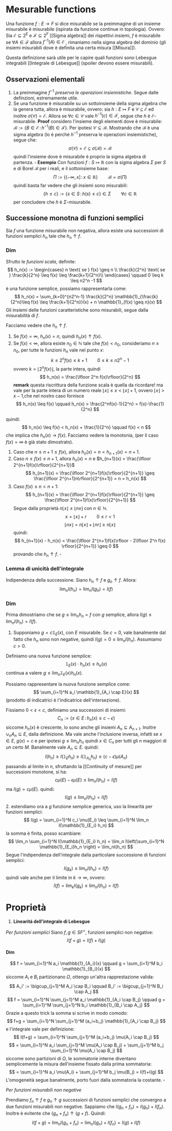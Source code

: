 # Mesurable functions
Una funzione $f : E \to F$ si dice misurabile se la preimmagine di un insieme misurabile è misurabile (ispirata da funzione continue in topologia). 
Ovvero: Sia $\mathcal{E} \subseteq 2^E$  e $\mathcal{F} \subseteq 2^F$  [[Sigma algebra]] dei rispettivi insiemi, $f$ è misurabile se $\forall A \in \mathcal{F}$  allora $f^{-1}(A) \in \mathcal{E}$ , rimaniamo nella sigma algebra del dominio (gli insiemi misurabili dove è definita una certa misura [[Misura]]). 

Questa definizione sarà utile per le capire quali funzioni sono Lebesgue integrabili [[Integrale di Lebesgue]] (spoiler devono essere misurabili).

## Osservazioni elementali
1. La preimmagine $f^{-1}$ _preserva le operazioni insiemistiche_. Segue dalle definzioni, estremamente utile.
2. Se una funzione è misurabile su un sottoinsieme della sigma algebra che la genera tutta, allora è misurabile, ovvero: sia $h : E \mapsto F$ e $\mathcal{C} \subseteq \mathcal{E}$ ed inoltre $\sigma(\mathcal{C}) = \mathcal{E}$. Allora se $\forall c \in \mathcal{C}$ vale $h^{-1}(c) \in \mathcal{F}$, segue che $h$ è $\mathcal{E}$-misurabile.
**Proof** considero l'insieme degli elementi dove è misurabile: $\mathcal{B} := \{ B \in \mathcal{E} \, : \, h^{-1}(B) \in \mathcal{F}\}$. Per ipotesi $\mathcal{C} \subseteq \mathcal{B}$. Mostrando che $\mathcal{B}$  è una sigma algebra (lo è perchè $h^{-1}$ preserva le operazioni insiemistiche), segue che:
$$
\sigma(\mathcal{C}) = \mathcal{E} \subseteq \sigma(\mathcal B) = \mathcal B
$$
quindi l'insieme dove è misurabile è proprio la sigma algebra di partenza. $\square$
**Esempio** Con funzioni $f : S \mapsto \mathbb R$ con la sigma algebra $\Sigma$ per $S$ e di Borel $\mathcal B$  per i reali, e il sottoinsieme base:
$$
\Pi := \{(-\infty,x] \, : \, x \in \mathbb{R}\} \qquad \mathcal B = \sigma(\Pi)
$$
quindi basta far vedere che gli insiemi sono misurabili:
$$
\{h \leq c\} :=\{ s \in S \, : \, h(s) \leq c\} \in \Sigma \qquad \forall c \in \mathbb R
$$
per concludere che $h$ è $\Sigma$-misurabile.

## Successione monotna di funzioni semplici
Sia $f$ una funzione misurabile non negativa, allora esiste una successioni di funzioni semplici $h_n$ tale che $h_n \uparrow f$.
### Dim 
Sfrutto le _funzioni scala_, definite:
$$
h_n(x) := 
\begin{cases}
n \text{ se } f(x) \geq n \\
\frac{k}{2^n} \text{ se } \frac{k}{2^n} \leq f(x) \leq \frac{k+1}{2^n}\\
\end{cases} 
\qquad 0 \leq k \leq n2^n -1
$$
è una funzione semplice, possiamo rappresentarla come:
$$
h_n(x) = \sum_{k=0}^{n2^n-1} \frac{k}{2^n} \mathbb{1}_{\frac{k}{2^n}\leq f(x) \leq \frac{k+1}{2^n}}(x) + n \mathbb{1}_{f(x) \geq n}(x)
$$
Gli insiemi delle funzioni caratteristiche sono misurabili, segue dalla misurabilità di $f$.

Facciamo vedere che $h_n \uparrow f$.
1. Se $f(x) = \infty$, $h_n(x) = n$, quindi $h_n(x) \uparrow f(x)$.
2. Se $f(x) < \infty$, allora esiste $n_0 \in \mathbb{N}$ tale che $f(x) < n_0$, consideriamo $n \geq n_0$,
per tutte le funzioni $h_n$ vale nel punto $x$:
$$
k \leq 2^n f(x) \leq k+1 \qquad 0 \leq k \leq n2^n-1
$$
ovvero $k = \lfloor 2^nf(x)\rfloor$, la parte intera, quindi
$$
h_n(x) = \frac{\lfloor 2^n f(x)\rfloor}{2^n}
$$
**remark** questa riscrittura della funzione scala è quella da ricordare!
ma vale per la parte intera di un numero reale $\lfloor x \rfloor \leq x < \lfloor x \rfloor +1$,  ovvero $\lfloor x \rfloor > x-1$,che nel nostro caso fornisce
$$
h_n(x) \leq f(x) \qquad h_n(x) > \frac{2^nf(x)-1}{2^n} = f(x)-\frac{1}{2^n} 
$$

quindi:
$$
h_n(x) \leq f(x) < h_n(x) + \frac{1}{2^n} \qquad f(x) < n
$$
che implica che $h_n(x) \to f(x)$. Facciamo vedere la monotonia, (per il caso $f(x)=\infty$ è già stato dimostrato).

1. Caso che $n  \leq n+1 \leq f(x)$, allora $h_n(x) = n < h_{n+1}(x) = n+1$.
2.  Caso $n \leq f(x) \leq n+1$, allora $h_n(x)=n$ e $h_{n+1}(x) = \frac{\lfloor 2^{n+1}f(x)\rfloor}{2^{n+1}}$
$$
h_{n+1}(x) = \frac{\lfloor 2^{n+1}f(x)\rfloor}{2^{n+1}} \geq \frac{\lfloor 2^{n+1}n\rfloor}{2^{n+1}} = n = h_n(x)
$$
3. Caso $f(x) \leq n < n+1$:
$$
h_{n+1}(x) = \frac{\lfloor 2^{n+1}f(x)\rfloor}{2^{n+1}} \geq \frac{\lfloor 2^{n+1}f(x)\rfloor}{2^{n+1}}
$$
Segue dalla proprietà $n\lfloor x \rfloor \leq \lfloor nx \rfloor$ con $n \in \mathbb{N}$.
$$
x = \lfloor x \rfloor + r \qquad 0 \leq r < 1
$$
$$
\lfloor nx \rfloor = n \lfloor x \rfloor + \lfloor nr \rfloor \geq n \lfloor x \rfloor  
$$
quindi:
$$
h_{n+1}(x) - h_n(x) = \frac{\lfloor 2^{n+1}f(x)\rfloor - 2\lfloor 2^n f(x) \rfloor}{2^{n+1}} \geq 0
$$
provando che $h_n \uparrow f$. $\square$

### Lemma di unicità dell'integrale
Indipendenza della successione. Siano $h_n \uparrow f$ e $g_n \uparrow f$. Allora:
$$
\lim_n I(h_n) = \lim_n I(g_h) = I(f)
$$
### Dim
Prima dimostriamo che se $g \leq \lim_n h_n = f$ con $g$ semplice, allora $I(g) \leq \lim_n I(h_n) = I(f)$.

1. Supponiamo $g = c\mathbb{1}_E(x)$, con $E$ misurabile.
Se $c=0$, vale banalmente dal fatto che $h_n$ sono non negative, quindi $I(g) =0 \leq \lim_n I(h_n)$.
Assumiamo $c > 0$.

Definiamo una nuova funzione semplice:
$$
\mathbb{1}_E(x) \cdot h_n(x) \leq h_n(x)
$$
continua a valere $g \leq \lim_n \mathbb{1}_E(x)h_n(x)$.

Possiamo rappresentare la nuova funzione semplice come:
$$
\sum_{i=1}^N a_i \mathbb{1}_{A_i \cap E}(x)
$$
(prodotto di indicatrici è l'indicatrice dell'intersezione).

Fissiamo $0 < \epsilon < c$, definiamo una successioni di insiemi:
$$
C_n := \{ x \in E \,:\, h_n(x) \geq c-\epsilon\}
$$
siccome $h_n(x)$ è crescente, lo sono anche gli insiemi $A_n \subseteq A_{n+1}$.
Inoltre $\cup_n A_n \subseteq E$, dalla definizione. Ma vale anche l'inclusione inversa, infatti se $x \in E$,
$g(x) = c$ e per ipotesi $g \leq \lim_n h_n$ quindi $x \in C_n$ per tutti gli $n$ maggiori di un certo $M$. 
Banalmente vale $A_n \subseteq E$. quindi:
$$
I(h_n) \geq I(\mathbb{1}_E h_n) \geq I(\mathbb{1}_{A_n} h_n) \geq (c-\epsilon) \mu(A_n)
$$
passando al limite in $n$, sfruttando la [[Continuity of mesure]] per successioni monotone, si ha:
$$
c\mu(E) -\epsilon \mu(E) \leq \lim_n I(h_n) = I(f)
$$
ma $I(g) = c\mu(E)$. quindi:
$$
I(g) \leq \lim_n I(h_n) = I(f)
$$
2. estendiamo ora a $g$ funzione semplice generica, uso la linearità per funzioni semplici:
$$
I(g) = \sum_{i=1}^N c_i \mu(E_i) \leq \sum_{i=1}^N \lim_n I(\mathbb{1}_{E_i} h_n)
$$
la somma è finita, posso scambiare:
$$
 \lim_n \sum_{i=1}^N I(\mathbb{1}_{E_i} h_n) = \lim_n I\left(\sum_{i=1}^N \mathbb{1}_{E_i}h_n \right) = \lim_nI(h_n)
$$
Segue l'indipendenza dell'integrale dalla particolare successione di funzioni semplici:
$$
I(g_k) \leq \lim_n I(h_n) = I(f)
$$
quindi vale anche per il limite in $k \to \infty$, ovvero:
$$
I(f) = \lim_k I(g_k) \leq \lim_n I(h_n) = I(f)
$$
# Proprietà
1. **Linearità dell'integrale di Lebesgue**

_Per funzioni semplici_
Siano $f,g \in SF^+$, funzioni semplici non negative:
$$
I(f+g) = I(f)+I(g)
$$
#### Dim 
$$
f = \sum_{i=1}^N a_i \mathbb{1}_{A_i}(x) \qquad g = \sum_{i=1}^M b_i \mathbb{1}_{B_i}(x)
$$
siccome $A_i$ e $B_i$ partizionano $\Omega$, ottengo un'altra rapprestazione valida:
$$
A_i' := \bigcup_{j=1}^M A_i \cap B_i \qquad B_i' := \bigcup_{j=1}^N B_i \cap A_j
$$
$$
f = \sum_{i=1}^N \sum_{j=1}^M a_i \mathbb{1}_{A_i \cap B_j} \qquad g = \sum_{i=1}^M \sum_{j=1}^N b_i \mathbb{1}_{B_i \cap A_j}
$$
Grazie a questo trick la somma si scrive in modo comodo:
$$
f+g = \sum_{i=1}^N \sum_{j=1}^M (a_i+b_j) \mathbb{1}_{A_i \cap B_j}
$$
e l'integrale vale per definizione:
$$
I(f+g) = \sum_{i=1}^N \sum_{j=1}^M (a_i+b_j) \mu(A_i \cap B_j)
$$
$$
= \sum_{i=1}^N a_i \sum_{j=1}^M \mu(A_i \cap B_j) + \sum_{j=1}^M b_j \sum_{i=1}^N \mu(A_i \cap B_j)
$$
siccome sono partizioni di $\Omega$, le sommatorie interne diventano semplicemente la misura dell'insieme fissato dalla prima sommatoria:
$$
= \sum_{i=1}^N a_i \mu(A_i) + \sum_{j=1}^M b_j \mu(B_j) = I(f)+I(g)
$$
L'omogeneità segue banalmente, porto fuori dalla sommatoria la costante. $\square$

_Per funzioni misurabili non negative_

Prendiamo $f_n \uparrow f$ e $g_n \uparrow g$ successioni di funzioni semplici che convergno a due funzioni misurabili non negative. Sappiamo che $I(g_n + f_n) = I(g_n) + I(f_n)$. Inoltre è evitente che 
$(g_n+f_n) \uparrow (g+f)$. Quindi:
$$
I(f+g) = \lim_n I(g_n + f_n) = \lim_n I(g_n) + I(f_n) = I(g) + I(f)
$$




